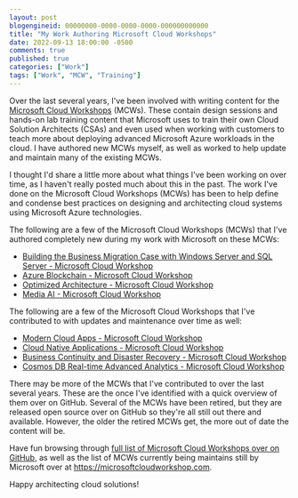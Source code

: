 ```yaml
---
layout: post
blogengineid: 00000000-0000-0000-0000-000000000000
title: "My Work Authoring Microsoft Cloud Workshops"
date: 2022-09-13 18:00:00 -0500
comments: true
published: true
categories: ["Work"]
tags: ["Work", "MCW", "Training"]
---
```


Over the last several years, I've been involved with writing content for the [Microsoft Cloud Workshops](https://microsoftcloudworkshop.com) (MCWs). These contain design sessions and hands-on lab training content that Microsoft uses to train their own Cloud Solution Architects (CSAs) and even used when working with customers to teach more about deploying advanced Microsoft Azure workloads in the cloud. I have authored new MCWs myself, as well as worked to help update and maintain many of the existing MCWs.

I thought I'd share a little more about what things I've been working on over time, as I haven't really posted much about this in the past. The work I've done on the Microsoft Cloud Workshops (MCWs) has been to help define and condense best practices on designing and architecting cloud systems using Microsoft Azure technologies.

The following are a few of the Microsoft Cloud Workshops (MCWs) that I've authored completely new during my work with Microsoft on these MCWs:

- [Building the Business Migration Case with Windows Server and SQL Server - Microsoft Cloud Workshop](https://github.com/microsoft/MCW-Building-the-business-migration-case-with-Windows-Server-and-SQL-Server)
- [Azure Blockchain - Microsoft Cloud Workshop](https://github.com/microsoft/MCW-Azure-Blockchain)
- [Optimized Architecture - Microsoft Cloud Workshop](https://github.com/microsoft/MCW-Optimized-architecture)
- [Media AI - Microsoft Cloud Workshop](https://github.com/microsoft/MCW-Media-AI)

The following are a few of the Microsoft Cloud Workshops that I've contributed to with updates and maintenance over time as well:

- [Modern Cloud Apps - Microsoft Cloud Workshop](https://github.com/microsoft/MCW-Modern-cloud-apps)
- [Cloud Native Applications - Microsoft Cloud Workshop](https://github.com/microsoft/MCW-Cloud-native-applications)
- [Business Continuity and Disaster Recovery - Microsoft Cloud Workshop](https://github.com/microsoft/MCW-Business-continuity-and-disaster-recovery)
- [Cosmos DB Real-time Advanced Analytics - Microsoft Cloud Workshop](https://github.com/microsoft/MCW-Cosmos-DB-Real-Time-Advanced-Analytics)

There may be more of the MCWs that I've contributed to over the last several years. These are the once I've identified with a quick overview of them over on GitHub. Several of the MCWs have been retired, but they are released open source over on GitHub so they're all still out there and available. However, the older the retired MCWs get, the more out of date the content will be.

Have fun browsing through [full list of Microsoft Cloud Workshops over on GitHub](https://github.com/microsoft/MCW), as well as the list of MCWs currently being maintains still by Microsoft over at <https://microsoftcloudworkshop.com>.

Happy architecting cloud solutions!
